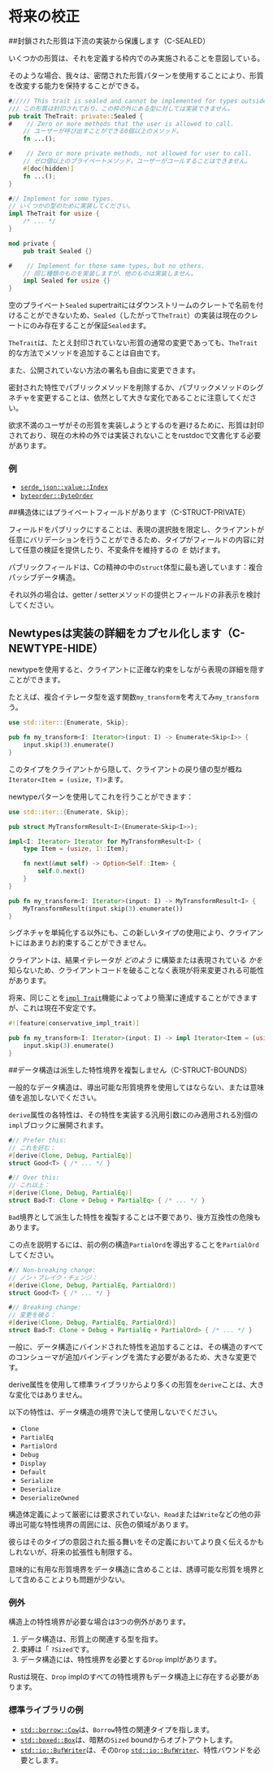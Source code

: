 # <!--Future proofing--> 将来の校正


<span id="c-sealed"></span><!--## Sealed traits protect against downstream implementations (C-SEALED)-->
##封鎖された形質は下流の実装から保護します（C-SEALED）

<!--Some traits are only meant to be implemented within the crate that defines them.-->
いくつかの形質は、それを定義する枠内でのみ実施されることを意図している。
<!--In such cases, we can retain the ability to make changes to the trait in a non-breaking way by using the sealed trait pattern.-->
そのような場合、我々は、密閉された形質パターンを使用することにより、形質を改変する能力を保持することができる。

```rust
#///// This trait is sealed and cannot be implemented for types outside this crate.
/// この形質は封印されており、この枠の外にある型に対しては実装できません。
pub trait TheTrait: private::Sealed {
#    // Zero or more methods that the user is allowed to call.
    // ユーザーが呼び出すことができる0個以上のメソッド。
    fn ...();

#    // Zero or more private methods, not allowed for user to call.
    // ゼロ個以上のプライベートメソッド。ユーザーがコールすることはできません。
    #[doc(hidden)]
    fn ...();
}

#// Implement for some types.
// いくつかの型のために実装してください。
impl TheTrait for usize {
    /* ... */
}

mod private {
    pub trait Sealed {}

#    // Implement for those same types, but no others.
    // 同じ種類のものを実装しますが、他のものは実装しません。
    impl Sealed for usize {}
}
```

<!--The empty private `Sealed` supertrait cannot be named by downstream crates, so we are guaranteed that implementations of `Sealed` (and therefore `TheTrait`) only exist in the current crate.-->
空のプライベート`Sealed` supertraitにはダウンストリームのクレートで名前を付けることができないため、`Sealed`（したがって`TheTrait`）の実装は現在のクレートにのみ存在することが保証`Sealed`ます。
<!--We are free to add methods to `TheTrait` in a non-breaking release even though that would ordinarily be a breaking change for traits that are not sealed.-->
`TheTrait`は、たとえ封印されていない形質の通常の変更であっても、`TheTrait`的な方法でメソッドを追加することは自由です。
<!--Also we are free to change the signature of methods that are not publicly documented.-->
また、公開されていない方法の署名も自由に変更できます。

<!--Note that removing a public method or changing the signature of a public method in a sealed trait are still breaking changes.-->
密封された特性でパブリックメソッドを削除するか、パブリックメソッドのシグネチャを変更することは、依然として大きな変化であることに注意してください。

<!--To avoid frustrated users trying to implement the trait, it should be documented in rustdoc that the trait is sealed and not meant to be implemented outside of the current crate.-->
欲求不満のユーザがその形質を実装しようとするのを避けるために、形質は封印されており、現在の木枠の外では実装されないことをrustdocで文書化する必要があります。

### <!--Examples--> 例

- [`serde_json::value::Index`](https://docs.serde.rs/serde_json/value/trait.Index.html)
- [`byteorder::ByteOrder`](https://docs.rs/byteorder/1.1.0/byteorder/trait.ByteOrder.html)


<span id="c-struct-private"></span><!--## Structs have private fields (C-STRUCT-PRIVATE)-->
##構造体にはプライベートフィールドがあります（C-STRUCT-PRIVATE）

<!--Making a field public is a strong commitment: it pins down a representation choice,  _and_  prevents the type from providing any validation or maintaining any invariants on the contents of the field, since clients can mutate it arbitrarily.-->
フィールドをパブリックにすることは、表現の選択肢を限定し、クライアントが任意にバリデーションを行うことができるため、タイプがフィールドの内容に対して任意の検証を提供したり、不変条件を維持するの _を_ 妨げます。

<!--Public fields are most appropriate for `struct` types in the C spirit: compound, passive data structures.-->
パブリックフィールドは、Cの精神の中の`struct`体型に最も適しています：複合パッシブデータ構造。
<!--Otherwise, consider providing getter/setter methods and hiding fields instead.-->
それ以外の場合は、getter / setterメソッドの提供とフィールドの非表示を検討してください。


<span id="c-newtype-hide"></span><!--## Newtypes encapsulate implementation details (C-NEWTYPE-HIDE)-->
## Newtypesは実装の詳細をカプセル化します（C-NEWTYPE-HIDE）

<!--A newtype can be used to hide representation details while making precise promises to the client.-->
newtypeを使用すると、クライアントに正確な約束をしながら表現の詳細を隠すことができます。

<!--For example, consider a function `my_transform` that returns a compound iterator type.-->
たとえば、複合イテレータ型を返す関数`my_transform`を考えてみ`my_transform`う。

```rust
use std::iter::{Enumerate, Skip};

pub fn my_transform<I: Iterator>(input: I) -> Enumerate<Skip<I>> {
    input.skip(3).enumerate()
}
```

<!--We wish to hide this type from the client, so that the client's view of the return type is roughly `Iterator<Item = (usize, T)>`.-->
このタイプをクライアントから隠して、クライアントの戻り値の型が概ね`Iterator<Item = (usize, T)>`ます。
<!--We can do so using the newtype pattern:-->
newtypeパターンを使用してこれを行うことができます：

```rust
use std::iter::{Enumerate, Skip};

pub struct MyTransformResult<I>(Enumerate<Skip<I>>);

impl<I: Iterator> Iterator for MyTransformResult<I> {
    type Item = (usize, I::Item);

    fn next(&mut self) -> Option<Self::Item> {
        self.0.next()
    }
}

pub fn my_transform<I: Iterator>(input: I) -> MyTransformResult<I> {
    MyTransformResult(input.skip(3).enumerate())
}
```

<!--Aside from simplifying the signature, this use of newtypes allows us to promise less to the client.-->
シグネチャを単純化する以外にも、この新しいタイプの使用により、クライアントにはあまりお約束することができません。
<!--The client does not know  _how_  the result iterator is constructed or represented, which means the representation can change in the future without breaking client code.-->
クライアントは、結果イテレータが _どのよう_ に構築または表現されている _かを_ 知らないため、クライアントコードを破ることなく表現が将来変更される可能性があります。

<!--In the future the same thing can be accomplished more concisely with the [`impl Trait`] feature but this is currently unstable.-->
将来、同じことを[`impl Trait`]機能によってより簡潔に達成することができますが、これは現在不安定です。

[`impl Trait`]: https://github.com/rust-lang/rfcs/blob/master/text/1522-conservative-impl-trait.md

```rust
#![feature(conservative_impl_trait)]

pub fn my_transform<I: Iterator>(input: I) -> impl Iterator<Item = (usize, I::Item)> {
    input.skip(3).enumerate()
}
```


<span id="c-struct-bounds"></span><!--## Data structures do not duplicate derived trait bounds (C-STRUCT-BOUNDS)-->
##データ構造は派生した特性境界を複製しません（C-STRUCT-BOUNDS）

<!--Generic data structures should not use trait bounds that can be derived or do not otherwise add semantic value.-->
一般的なデータ構造は、導出可能な形質境界を使用してはならない、または意味値を追加しないでください。
<!--Each trait in the `derive` attribute will be expanded into a separate `impl` block that only applies to generic arguments that implement that trait.-->
`derive`属性の各特性は、その特性を実装する汎用引数にのみ適用される別個の`impl`ブロックに展開されます。

```rust
#// Prefer this:
// これを好む：
#[derive(Clone, Debug, PartialEq)]
struct Good<T> { /* ... */ }

#// Over this:
// これ以上：
#[derive(Clone, Debug, PartialEq)]
struct Bad<T: Clone + Debug + PartialEq> { /* ... */ }
```

<!--Duplicating derived traits as bounds on `Bad` is unnecessary and a backwards-compatibiliity hazard.-->
`Bad`境界として派生した特性を複製することは不要であり、後方互換性の危険もあります。
<!--To illustrate this point, consider deriving `PartialOrd` on the structures in the previous example:-->
この点を説明するには、前の例の構造`PartialOrd`を導出することを`PartialOrd`してください。

```rust
#// Non-breaking change:
// ノン・ブレイク・チェンジ：
#[derive(Clone, Debug, PartialEq, PartialOrd)]
struct Good<T> { /* ... */ }

#// Breaking change:
// 変更を破る：
#[derive(Clone, Debug, PartialEq, PartialOrd)]
struct Bad<T: Clone + Debug + PartialEq + PartialOrd> { /* ... */ }
```

<!--Generally speaking, adding a trait bound to a data structure is a breaking change because every consumer of that structure will need to start satisfying the additional bound.-->
一般に、データ構造にバインドされた特性を追加することは、その構造のすべてのコンシューマが追加バインディングを満たす必要があるため、大きな変更です。
<!--Deriving more traits from the standard library using the `derive` attribute is not a breaking change.-->
derive属性を使用して標準ライブラリからより多くの形質を`derive`ことは、大きな変化ではありません。

<!--The following traits should never be used in bounds on data structures:-->
以下の特性は、データ構造の境界で決して使用しないでください。

- `Clone`
- `PartialEq`
- `PartialOrd`
- `Debug`
- `Display`
- `Default`
- `Serialize`
- `Deserialize`
- `DeserializeOwned`

<!--There is a grey area around other non-derivable trait bounds that are not strictly required by the structure definition, like `Read` or `Write`.-->
構造体定義によって厳密には要求されていない、`Read`または`Write`などの他の非導出可能な特性境界の周囲には、灰色の領域があります。
<!--They may communicate the intended behavior of the type better in its definition but also limits future extensibility.-->
彼らはそのタイプの意図された振る舞いをその定義においてより良く伝えるかもしれないが、将来の拡張性も制限する。
<!--Including semantically useful trait bounds on data structures is still less problematic than including derivable traits as bounds.-->
意味的に有用な形質境界をデータ構造に含めることは、誘導可能な形質を境界として含めることよりも問題が少ない。

### <!--Exceptions--> 例外

<!--There are three exceptions where trait bounds on structures are required:-->
構造上の特性境界が必要な場合は3つの例外があります。

1. <!--The data structure refers to an associated type on the trait.-->
    データ構造は、形質上の関連する型を指す。
1. <!--The bound is `?Sized`.-->
    束縛は「 `?Sized`です。
1. <!--The data structure has a `Drop` impl that requires trait bounds.-->
    データ構造には、特性境界を必要とする`Drop` implがあります。
<!--Rust currently requires all trait bounds on the `Drop` impl are also present on the data structure.-->
Rustは現在、`Drop` implのすべての特性境界もデータ構造上に存在する必要があります。

### <!--Examples from the standard library--> 標準ライブラリの例

- <!--[`std::borrow::Cow`] refers to an associated type on the `Borrow` trait.-->
   [`std::borrow::Cow`]は、`Borrow`特性の関連タイプを指します。
- <!--[`std::boxed::Box`] opts out of the implicit `Sized` bound.-->
   [`std::boxed::Box`]は、暗黙の`Sized` boundからオプトアウトします。
- <!--[`std::io::BufWriter`] requires a trait bound in its `Drop` impl.-->
   [`std::io::BufWriter`]は、その`Drop` [`std::io::BufWriter`]、特性バウンドを必要とします。

<!--[`std::borrow::Cow`]: https://doc.rust-lang.org/std/borrow/enum.Cow.html
 [`std::boxed::Box`]: https://doc.rust-lang.org/std/boxed/struct.Box.html
 [`std::io::BufWriter`]: https://doc.rust-lang.org/std/io/struct.BufWriter.html
-->
[`std::borrow::Cow`]: https://doc.rust-lang.org/std/borrow/enum.Cow.html
 [`std::boxed::Box`]: https://doc.rust-lang.org/std/boxed/struct.Box.html
 [`std::io::BufWriter`]: https://doc.rust-lang.org/std/io/struct.BufWriter.html

